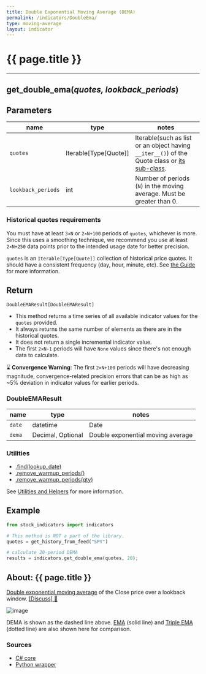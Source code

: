 ```yaml
---
title: Double Exponential Moving Average (DEMA)
permalink: /indicators/DoubleEma/
type: moving-average
layout: indicator
---
```


# {{ page.title }}
<hr>

## **get_double_ema**(*quotes, lookback_periods*)
    
## Parameters

| name | type | notes
| -- |-- |--
| `quotes` | Iterable[Type[Quote]] | Iterable(such as list or an object having `__iter__()`) of the Quote class or [its sub-class]({{site.baseurl}}/guide/#using-custom-quote-classes).
| `lookback_periods` | int | Number of periods (`N`) in the moving average.  Must be greater than 0.

### Historical quotes requirements

You must have at least `3×N` or `2×N+100` periods of `quotes`, whichever is more.  Since this uses a smoothing technique, we recommend you use at least `2×N+250` data points prior to the intended usage date for better precision.

`quotes` is an `Iterable[Type[Quote]]` collection of historical price quotes.  It should have a consistent frequency (day, hour, minute, etc).  See [the Guide]({{site.baseurl}}/guide/#historical-quotes) for more information.

## Return

```python
DoubleEMAResult[DoubleEMAResult]
```

- This method returns a time series of all available indicator values for the `quotes` provided.
- It always returns the same number of elements as there are in the historical quotes.
- It does not return a single incremental indicator value.
- The first `2×N-1` periods will have `None` values since there's not enough data to calculate.

:hourglass: **Convergence Warning**: The first `2×N+100` periods will have decreasing magnitude, convergence-related precision errors that can be as high as ~5% deviation in indicator values for earlier periods.

### DoubleEMAResult

| name | type | notes
| -- |-- |--
| `date` | datetime | Date
| `dema` | Decimal, Optional | Double exponential moving average

### Utilities

- [.find(lookup_date)]({{site.baseurl}}/utilities#find-indicator-result-by-date)
- [.remove_warmup_periods()]({{site.baseurl}}/utilities#remove-warmup-periods)
- [.remove_warmup_periods(qty)]({{site.baseurl}}/utilities#remove-warmup-periods)

See [Utilities and Helpers]({{site.baseurl}}/utilities#utilities-for-indicator-results) for more information.

## Example

```python
from stock_indicators import indicators

# This method is NOT a part of the library.
quotes = get_history_from_feed("SPY")

# calculate 20-period DEMA
results = indicators.get_double_ema(quotes, 20);
```

## About: {{ page.title }}

[Double exponential moving average](https://en.wikipedia.org/wiki/Double_exponential_moving_average) of the Close price over a lookback window.
[[Discuss] :speech_balloon:]({{site.github.base_repository_url}}/discussions/256 "Community discussion about this indicator")

![image]({{site.charturl}}/DoubleEma.png)

DEMA is shown as the dashed line above.  [EMA](../Ema#content) (solid line) and [Triple EMA](../TripleEma#content) (dotted line) are also shown here for comparison.

### Sources

- [C# core]({{site.base_sourceurl}}/a-d/DoubleEma/DoubleEma.cs)
- [Python wrapper]({{site.sourceurl}}/double_ema.py)

